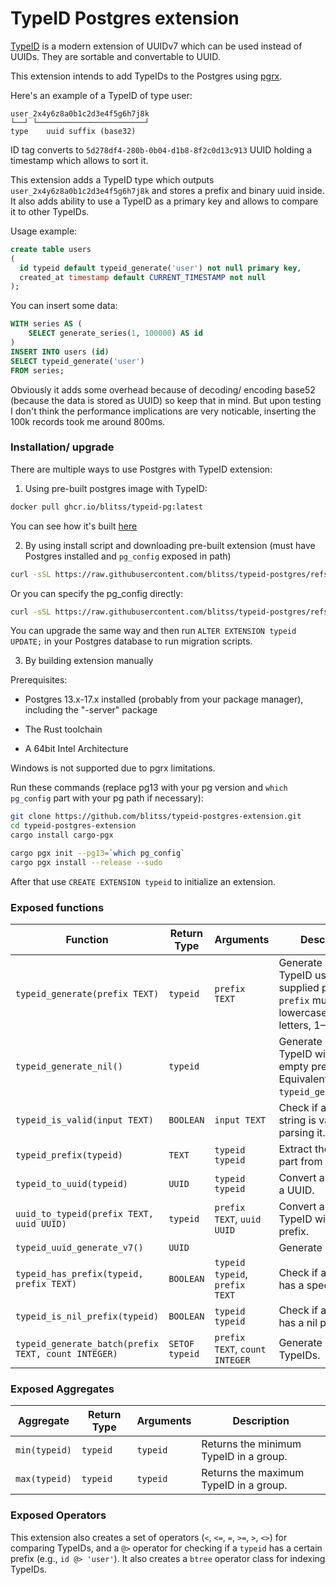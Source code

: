 # TypeID Postgres extension

[TypeID](https://github.com/jetify-com/typeid) is a modern extension of UUIDv7 which can be used instead of UUIDs. They are sortable and convertable to UUID.

This extension intends to add TypeIDs to the Postgres using [pgrx](https://github.com/pgcentralfoundation/pgrx).

Here's an example of a TypeID of type user:

```
user_2x4y6z8a0b1c2d3e4f5g6h7j8k
└──┘ └────────────────────────┘
type    uuid suffix (base32)
```

ID tag converts to `5d278df4-280b-0b04-d1b8-8f2c0d13c913` UUID holding a timestamp which allows to sort it.

This extension adds a TypeID type which outputs `user_2x4y6z8a0b1c2d3e4f5g6h7j8k` and stores a prefix and binary uuid inside. It also adds ability to use a TypeID as a primary key and allows to compare it to other TypeIDs.

Usage example:

```sql
create table users
(
  id typeid default typeid_generate('user') not null primary key,
  created_at timestamp default CURRENT_TIMESTAMP not null
);
```

You can insert some data:

```sql
WITH series AS (
    SELECT generate_series(1, 100000) AS id
)
INSERT INTO users (id)
SELECT typeid_generate('user')
FROM series;
```

Obviously it adds some overhead because of decoding/ encoding base52 (because the data is stored as UUID) so keep that in mind. But upon testing I don't think the performance implications are very noticable, inserting the 100k records took me around 800ms.

### Installation/ upgrade

There are multiple ways to use Postgres with TypeID extension:

1) Using pre-built postgres image with TypeID:

```bash
docker pull ghcr.io/blitss/typeid-pg:latest
```

You can see how it's built [here](https://github.com/blitss/typeid-postgres/blob/main/Dockerfile)

2) By using install script and downloading pre-built extension (must have Postgres installed and `pg_config` exposed in path)

```bash
curl -sSL https://raw.githubusercontent.com/blitss/typeid-postgres/refs/heads/main/install.sh | sudo bash
```

Or you can specify the pg_config directly:

```bash
curl -sSL https://raw.githubusercontent.com/blitss/typeid-postgres/refs/heads/main/install.sh | sudo bash -s -- /usr/pgsql-16/bin/pg_config
```

You can upgrade the same way and then run `ALTER EXTENSION typeid UPDATE;` in your Postgres database to run migration scripts. 

3) By building extension manually

Prerequisites:
* Postgres 13.x-17.x installed (probably from your package manager), including the "-server" package

* The Rust toolchain

* A 64bit Intel Architecture

Windows is not supported due to pgrx limitations.

Run these commands (replace pg13 with your pg version and `which pg_config` part with your pg path if necessary):

```bash
git clone https://github.com/blitss/typeid-postgres-extension.git
cd typeid-postgres-extension
cargo install cargo-pgx

cargo pgx init --pg13=`which pg_config`
cargo pgx install --release --sudo
```

After that use `CREATE EXTENSION typeid` to initialize an extension.

### Exposed functions

| Function | Return Type | Arguments | Description |
|---|---|---|---|
| `typeid_generate(prefix TEXT)` | `typeid` | `prefix TEXT` | Generate a new TypeID using the supplied prefix. The `prefix` must be lowercase ASCII letters, 1–63 chars. |
| `typeid_generate_nil()` | `typeid` | | Generate a new TypeID with an empty prefix. Equivalent to `typeid_generate('')`. |
| `typeid_is_valid(input TEXT)` | `BOOLEAN` | `input TEXT` | Check if a TypeID string is valid without parsing it. |
| `typeid_prefix(typeid)` | `TEXT` | `typeid typeid` | Extract the prefix part from a TypeID. |
| `typeid_to_uuid(typeid)` | `UUID` | `typeid typeid` | Convert a TypeID to a UUID. |
| `uuid_to_typeid(prefix TEXT, uuid UUID)` | `typeid` | `prefix TEXT`, `uuid UUID` | Convert a UUID to a TypeID with a given prefix. |
| `typeid_uuid_generate_v7()` | `UUID` | | Generate a UUID v7. |
| `typeid_has_prefix(typeid, prefix TEXT)` | `BOOLEAN` | `typeid typeid`, `prefix TEXT` | Check if a TypeID has a specific prefix. |
| `typeid_is_nil_prefix(typeid)` | `BOOLEAN` | `typeid typeid` | Check if a TypeID has a nil prefix. |
| `typeid_generate_batch(prefix TEXT, count INTEGER)` | `SETOF typeid` | `prefix TEXT`, `count INTEGER` | Generate a batch of TypeIDs. |

### Exposed Aggregates

| Aggregate | Return Type | Arguments | Description |
|---|---|---|---|
| `min(typeid)` | `typeid` | `typeid` | Returns the minimum TypeID in a group. |
| `max(typeid)` | `typeid` | `typeid` | Returns the maximum TypeID in a group. |

### Exposed Operators

This extension also creates a set of operators (`<`, `<=`, `=`, `>=`, `>`, `<>`) for comparing TypeIDs, and a `@>` operator for checking if a `typeid` has a certain prefix (e.g., `id @> 'user'`).
It also creates a `btree` operator class for indexing TypeIDs.